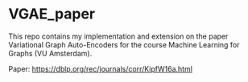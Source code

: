 # VGAE_paper

This repo contains my implementation and extension on the paper Variational Graph Auto-Encoders for the course Machine Learning for Graphs (VU Amsterdam).

Paper: https://dblp.org/rec/journals/corr/KipfW16a.html
